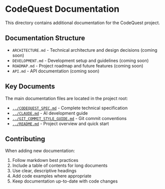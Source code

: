 # CodeQuest Documentation

This directory contains additional documentation for the CodeQuest project.

## Documentation Structure

- `ARCHITECTURE.md` - Technical architecture and design decisions (coming soon)
- `DEVELOPMENT.md` - Development setup and guidelines (coming soon)
- `ROADMAP.md` - Project roadmap and future features (coming soon)
- `API.md` - API documentation (coming soon)

## Key Documents

The main documentation files are located in the project root:

- [`../CODEQUEST_SPEC.md`](../CODEQUEST_SPEC.md) - Complete technical specification
- [`../CLAUDE.md`](../CLAUDE.md) - AI development guide
- [`../GIT_COMMIT_STYLE_GUIDE.md`](../GIT_COMMIT_STYLE_GUIDE.md) - Git commit conventions
- [`../README.md`](../README.md) - Project overview and quick start

## Contributing

When adding new documentation:
1. Follow markdown best practices
2. Include a table of contents for long documents
3. Use clear, descriptive headings
4. Add code examples where appropriate
5. Keep documentation up-to-date with code changes